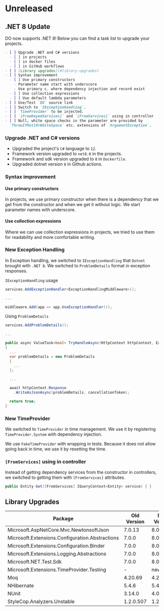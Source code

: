 # Unreleased

## .NET 8 Update

DO now supports .NET 8! Below you can find a task list to upgrade your projects.

```markdown
- [ ] Upgrade .NET and C# versions
  - [ ] in projects
  - [ ] in docker files
  - [ ] in GitHub workflows
- [ ] [Library upgrades](#library-upgrades)
- [ ] Syntax improvement
  - [ ] Use primary constructors
    - Parameter name start with underscore
    - Use primary c. where dependency injection and record exist
  - [ ] Use collection expressions
  - [ ] Use default lambda parameters
- [ ] Use/Test `DO` source link
- [ ] Switch to `IExceptionHandling`.
- [ ] `TimeProvider` to be injected.
- [ ] `[FromKeyedServices]` and `[FromServices]` using in controller
- [ ] Null, white space checks in the parameter are provided by
  `ThrowIfNullOrWhiteSpace` etc. extensions of `ArgumentException`.
```

### Upgrade .NET and C# versions

- Upgraded the project's `C#` language to `12`.
- Framework version upgraded to `net8.0` in the projects.
- Framework and sdk version upgraded to `8` in `Dockerfile`.
- Upgraded dotnet version `8` in Github actions.

### Syntax improvement

#### Use primary constructors

In projects, we use primary constructor when there is a dependency that we get
from the constructor and when we get it without logic. We start parameter names
with underscore.

#### Use collection expressions

Where we can use collection expressions in projects, we tried to use them for
readability and more comfortable writing.

### New Exception Handling

In Exception handling, we switched to `IExceptionHandling` that `Dotnet`
brought with `.NET 8`. We switched to `ProblemDetails` format in exception
responses.

`IExceptionHandling` usage

```csharp
services.AddExceptionHandler<ExceptionHandlingMiddleware>();

...

middleware.Add(app => app.UseExceptionHandler());
```

Using `ProblemDetails`

```csharp
services.AddProblemDetails();

...

public async ValueTask<bool> TryHandleAsync(HttpContext httpContext, Exception exception, CancellationToken cancellationToken)
{
  ...
  var problemDetails = new ProblemDetails
  {
    ...
  };

  ...

  await httpContext.Response
    .WriteAsJsonAsync(problemDetails, cancellationToken);

  return true;
}
```

### New TimeProvider

We switched to `TimeProvider` in time management. We use it by registering
`TimeProvider.System` with dependency injection.

We use `FakeTimeProvider` with wrapping in tests. Because it does not allow
going back in time, we use it by resetting the time.

### `[FromServices]` using in controller

Instead of getting dependency services from the constructor in controllers, we
switched to getting them with `[FromServices]` attributes.

```csharp
public Entity Get([FromServices] IQueryContext<Entity> service) { }
```

## Library Upgrades

| Package                                         | Old Version | New Version |
| ----------------------------------------------- | ----------- | ----------- |
| Microsoft.AspNetCore.Mvc.NewtonsoftJson         | 7.0.13      | 8.0.0       |
| Microsoft.Extensions.Configuration.Abstractions | 7.0.0       | 8.0.0       |
| Microsoft.Extensions.Configuration.Binder       | 7.0.0       | 8.0.0       |
| Microsoft.Extensions.Logging.Abstractions       | 7.0.0       | 8.0.0       |
| Microsoft.NET.Test.Sdk                          | 7.0.0       | 8.0.0       |
| Microsoft.Extensions.TimeProvider.Testing       | -           | new*        |
| Moq                                             | 4.20.69     | 4.20.70     |
| NHibernate                                      | 5.4.6       | 5.4.7       |
| NUnit                                           | 3.14.0      | 4.0.1       |
| StyleCop.Analyzers.Unstable                     | 1.2.0.507   | 1.2.0.556   |
